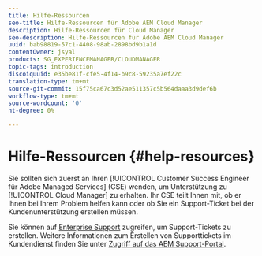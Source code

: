 ```yaml
---
title: Hilfe-Ressourcen
seo-title: Hilfe-Ressourcen für Adobe AEM Cloud Manager
description: Hilfe-Ressourcen für Cloud Manager
seo-description: Hilfe-Ressourcen für Adobe AEM Cloud Manager
uuid: bab98819-57c1-4408-98ab-2898bd9b1a1d
contentOwner: jsyal
products: SG_EXPERIENCEMANAGER/CLOUDMANAGER
topic-tags: introduction
discoiquuid: e35be81f-cfe5-4f14-b9c8-59235a7ef22c
translation-type: tm+mt
source-git-commit: 15f75ca67c3d52ae511357c5b564daaa3d9def6b
workflow-type: tm+mt
source-wordcount: '0'
ht-degree: 0%

---
```



# Hilfe-Ressourcen {#help-resources}

Sie sollten sich zuerst an Ihren [!UICONTROL Customer Success Engineer für Adobe Managed Services] (CSE) wenden, um Unterstützung zu [!UICONTROL Cloud Manager] zu erhalten. Ihr CSE teilt Ihnen mit, ob er Ihnen bei Ihrem Problem helfen kann oder ob Sie ein Support-Ticket bei der Kundenunterstützung erstellen müssen.

Sie können auf [Enterprise Support](https://helpx.adobe.com/de/contact/enterprise-support.ec.html) zugreifen, um Support-Tickets zu erstellen. Weitere Informationen zum Erstellen von Supporttickets im Kundendienst finden Sie unter [Zugriff auf das AEM Support-Portal](https://help.adobe.com/experience-manager/kb/accessing-aem-support-portal.html).

